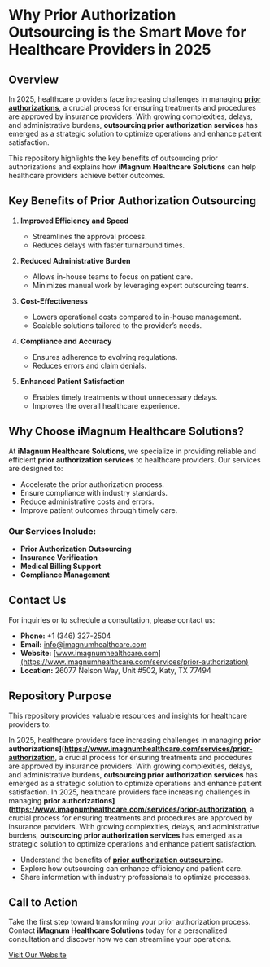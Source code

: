 # Why Prior Authorization Outsourcing is the Smart Move for Healthcare Providers in 2025

## Overview

In 2025, healthcare providers face increasing challenges in managing **[prior authorizations](https://www.imagnumhealthcare.com/services/prior-authorization)**, a crucial process for ensuring treatments and procedures are approved by insurance providers. With growing complexities, delays, and administrative burdens, **outsourcing prior authorization services** has emerged as a strategic solution to optimize operations and enhance patient satisfaction.

This repository highlights the key benefits of outsourcing prior authorizations and explains how **iMagnum Healthcare Solutions** can help healthcare providers achieve better outcomes.



## Key Benefits of Prior Authorization Outsourcing

1. **Improved Efficiency and Speed**
   - Streamlines the approval process.
   - Reduces delays with faster turnaround times.

2. **Reduced Administrative Burden**
   - Allows in-house teams to focus on patient care.
   - Minimizes manual work by leveraging expert outsourcing teams.

3. **Cost-Effectiveness**
   - Lowers operational costs compared to in-house management.
   - Scalable solutions tailored to the provider’s needs.

4. **Compliance and Accuracy**
   - Ensures adherence to evolving regulations.
   - Reduces errors and claim denials.

5. **Enhanced Patient Satisfaction**
   - Enables timely treatments without unnecessary delays.
   - Improves the overall healthcare experience.



## Why Choose iMagnum Healthcare Solutions?

At **iMagnum Healthcare Solutions**, we specialize in providing reliable and efficient **prior authorization services** to healthcare providers. Our services are designed to:

- Accelerate the prior authorization process.
- Ensure compliance with industry standards.
- Reduce administrative costs and errors.
- Improve patient outcomes through timely care.

### Our Services Include:
- **Prior Authorization Outsourcing**
- **Insurance Verification**
- **Medical Billing Support**
- **Compliance Management**



## Contact Us

For inquiries or to schedule a consultation, please contact us:

- **Phone:** +1 (346) 327-2504  
- **Email:** info@imagnumhealthcare.com  
- **Website:** [www.imagnumhealthcare.com](https://www.imagnumhealthcare.com/services/prior-authorization)  
- **Location:** 26077 Nelson Way, Unit #502, Katy, TX 77494  



## Repository Purpose

This repository provides valuable resources and insights for healthcare providers to:

In 2025, healthcare providers face increasing challenges in managing **prior authorizations](https://www.imagnumhealthcare.com/services/prior-authorization**, a crucial process for ensuring treatments and procedures are approved by insurance providers. With growing complexities, delays, and administrative burdens, **outsourcing prior authorization services** has emerged as a strategic solution to optimize operations and enhance patient satisfaction.
In 2025, healthcare providers face increasing challenges in managing **prior authorizations](https://www.imagnumhealthcare.com/services/prior-authorization**, a crucial process for ensuring treatments and procedures are approved by insurance providers. With growing complexities, delays, and administrative burdens, **outsourcing prior authorization services** has emerged as a strategic solution to optimize operations and enhance patient satisfaction.
- Understand the benefits of **[prior authorization outsourcing](https://www.imagnumhealthcare.com/services/prior-authorization)**.
- Explore how outsourcing can enhance efficiency and patient care.
- Share information with industry professionals to optimize processes.



## Call to Action

Take the first step toward transforming your prior authorization process.  
Contact **iMagnum Healthcare Solutions** today for a personalized consultation and discover how we can streamline your operations.

[Visit Our Website](https://www.imagnumhealthcare.com/services/prior-authorization)


